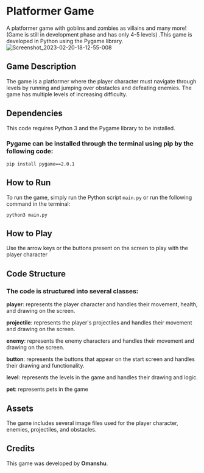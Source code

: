 # Platformer Game
A platformer game with goblins and zombies as villains and many more! (Game is still in development phase and has only 4-5 levels) .This game is developed in Python using the Pygame library.
![Screenshot_2023-02-20-18-12-55-008](https://user-images.githubusercontent.com/114089324/220112583-dca8043f-ee1f-43bd-92c1-b4f54a26a6fb.jpeg)
## Game Description

The game is a platformer where the player character must navigate through levels by running and jumping over obstacles and defeating enemies. The game has multiple levels of increasing difficulty.

## Dependencies

This code requires Python 3 and the Pygame library to be installed.

### Pygame can be installed through the terminal using pip by the following code:
```
pip install pygame==2.0.1
```

## How to Run

To run the game, simply run the Python script `main.py` or run the following command in the terminal:
```
python3 main.py
```

## How to Play

Use the arrow keys or the buttons present on the screen to play with the player character

## Code Structure

### The code is structured into several classes:

**player**: represents the player character and handles their movement, health, and drawing on the screen.

**projectile**: represents the player's projectiles and handles their movement and drawing on the screen.

**enemy**: represents the enemy characters and handles their movement and drawing on the screen.

**button**: represents the buttons that appear on the start screen and handles their drawing and functionality.

**level**: represents the levels in the game and handles their drawing and logic.

**pet**: represents pets in the game

## Assets

The game includes several image files used for the player character, enemies, projectiles, and obstacles.

## Credits

This game was developed by **Omanshu**.
